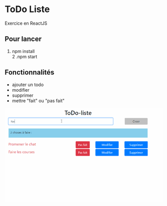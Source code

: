# ToDo Liste

Exercice en ReactJS

## Pour lancer
1. npm install<br />
2 .npm start

## Fonctionnalités
- ajouter un todo
- modifier
- supprimer
- mettre "fait" ou "pas fait"

![](/gif/show.gif)
